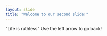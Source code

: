 ```yaml
---
layout: slide
title: "Welcome to our second slide!"
---
```

"Life is ruthless"
Use the left arrow to go back!

